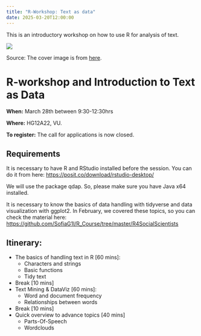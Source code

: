 ```yaml
---
title: "R-Workshop: Text as data"
date: 2025-03-20T12:00:00
---
```


This is an introductory workshop on how to use R for analysis of text.

<img src="https://plus.unsplash.com/premium_vector-1737044842497-a44597f2ecf1?q=80&w=2360&auto=format&fit=crop&ixlib=rb-4.0.3&ixid=M3wxMjA3fDB8MHxwaG90by1wYWdlfHx8fGVufDB8fHx8fA%3D%3D"/>

Source: The cover image is from [here](https://unsplash.com/illustrations/a-black-and-white-drawing-of-a-bunch-of-objects-yUmYTh-axGU).

# R-workshop and Introduction to Text as Data 

**When:** March 28th between 9:30-12:30hrs

**Where:** HG12A22, VU.

**To register:** The call for applications is now closed.

## Requirements

It is necessary to have R and RStudio installed before the session. You can do it from here: https://posit.co/download/rstudio-desktop/

We will use the package qdap. So, please make sure you have Java x64 installed.

It is necessary to know the basics of data handling with tidyverse and data visualization with ggplot2. In February, we covered these topics, so you can check the material here: https://github.com/SofiaG1l/R_Course/tree/master/R4SocialScientists

## Itinerary:

* The basics of handling text in R [60 mins]:
  * Characters and strings
  * Basic functions
  * Tidy text
* Break [10 mins]
* Text Mining & DataViz [60 mins]:
  * Word and document frequency
  * Relationships between words
* Break [10 mins]
* Quick overview to advance topics [40 mins]
  * Parts-Of-Speech 
  * Wordclouds


